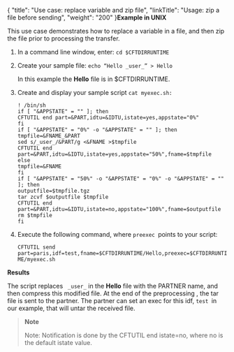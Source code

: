 {
    "title": "Use case: replace variable and zip file",
    "linkTitle": "Usage: zip a file before sending",
    "weight": "200"
}**Example in UNIX**

This use case demonstrates how to replace a variable in a file, and then zip the file prior to processing the transfer.

1. In a command line window, enter: `cd $CFTDIRRUNTIME`
1. Create your sample file: `echo “Hello _user_” > Hello`

    In this example the ****Hello**** file is in $CFTDIRRUNTIME.  

1. Create and display your sample script `cat myexec.sh:`
    ```
    ! /bin/sh
    if [ "&APPSTATE" = "" ]; then
    CFTUTIL end part=&PART,idtu=&IDTU,istate=yes,appstate="0%"
    fi
    if [ "&APPSTATE" = "0%" -o "&APPSTATE" = "" ]; then
    tmpfile=&FNAME_&PART
    sed s/_user_/&PART/g <&FNAME >$tmpfile
    CFTUTIL end part=&PART,idtu=&IDTU,istate=yes,appstate="50%",fname=$tmpfile
    else
    tmpfile=&FNAME
    fi
    if [ "&APPSTATE" = "50%" -o "&APPSTATE" = "0%" -o "&APPSTATE" = "" ]; then
    outputfile=$tmpfile.tgz
    tar zcvf $outputfile $tmpfile
    CFTUTIL end part=&PART,idtu=&IDTU,istate=no,appstate="100%",fname=$outputfile
    rm $tmpfile
    fi
    ```
1. Execute the following command, where `preexec `points to your script:

    `CFTUTIL send part=paris,idf=test,fname=$CFTDIRRUNTIME/Hello,preexec=$CFTDIRRUNTIME/myexec.sh`

****Results****

The script replaces ` _user_` in the ****Hello**** file with the PARTNER name, and then compress this modified file. At the end of the preprocessing , the tar file is sent to the partner. The partner can set an exec for this idf, `test `in our example, that will untar the received file.

> **Note**
>
> Note: Notification is done by the CFTUTIL end istate=no, where no is the default istate value.
